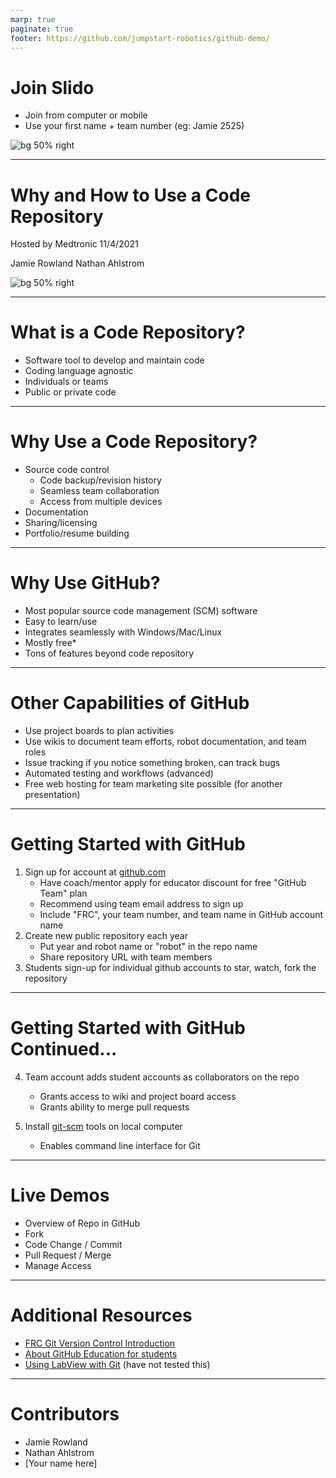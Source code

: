 ```yaml
---
marp: true
paginate: true
footer: https://github.com/jumpstart-robotics/github-demo/
---
```


# Join Slido

* Join from computer or mobile
* Use your first name + team number (eg: Jamie 2525)

![bg 50% right](slido.jpg)

<!--
Presentation Notes:
 * [Paste into chat: https://app.sli.do/event/grdzex9l]
 * Prize for top score on the quiz
-->
---

# Why and How to Use a Code Repository

Hosted by Medtronic 11/4/2021

Jamie Rowland
Nathan Ahlstrom

![bg 50% right](slido.jpg)

<!--
Presentation Notes:
 * Introduce presenters and presentation topic
 * Explain how presentation was created / where to find it
 * Prize opportunity #2
 * Take note of questions to address at the end
Transition: 
 * Slido Poll
-->
---

# What is a **Code Repository**?

* Software tool to develop and maintain code
* Coding language agnostic
* Individuals or teams
* Public or private code

<!--
Presentation Notes:
 * Many software options exist (GitHub, Gitlab, Bitbucket, SourceForge)
 * Can mix different document types together
 * Works well for small teams like FRC, or huge teams
 * Public code can be licensed as open source for others to use, distribute, modify
-->
---

# Why Use a Code Repository?

* Source code control
	* Code backup/revision history
	* Seamless team collaboration
	* Access from multiple devices
* Documentation
* Sharing/licensing
* Portfolio/resume building

<!--
Presentation Notes: 
 * Code backup FRC competition anecdote
 * Work from home computer and school computer
Transition:
 * Slido quiz questions #1-3
-->
---

# Why Use GitHub?

* Most popular source code management (SCM) software
* Easy to learn/use
* Integrates seamlessly with Windows/Mac/Linux
* Mostly free*
* Tons of features beyond code repository

<!--
Presentation Notes: 
 * Student discounts:
	https://docs.github.com/en/education/explore-the-benefits-of-teaching-and-learning-with-github-education/use-github-for-your-schoolwork/about-github-education-for-students

	If you're a member of a FIRST robotics club, your mentor can apply for an educator discount so your team can collaborate using GitHub Team, which allows unlimited users and private repositories, for free. For more information, see "Apply for an educator or researcher discount."
-->
---

# Other Capabilities of GitHub

* Use project boards to plan activities
* Use wikis to document team efforts, robot documentation, and team roles
* Issue tracking if you notice something broken, can track bugs
* Automated testing and workflows (advanced)
* Free web hosting for team marketing site possible (for another presentation)

<!--
Transition:
 * Slido quiz questions #4-6
-->
---

# Getting Started with GitHub

1) Sign up for account at [github.com](https://github.com)
	* Have coach/mentor apply for educator discount for free "GitHub Team" plan
	* Recommend using team email address to sign up
	* Include "FRC", your team number, and team name in GitHub account name
1) Create new public repository each year
	* Put year and robot name or "robot" in the repo name
	* Share repository URL with team members
1) Students sign-up for individual github accounts to star, watch, fork the repository

---

# Getting Started with GitHub Continued...

4) Team account adds student accounts as collaborators on the repo
	* Grants access to wiki and project board access
	* Grants ability to merge pull requests

1) Install [git-scm](https://git-scm.org/) tools on local computer
	* Enables command line interface for Git

---

# Live Demos

* Overview of Repo in GitHub
* Fork
* Code Change / Commit
* Pull Request / Merge
* Manage Access

---

# Additional Resources

* [FRC Git Version Control Introduction](https://docs.wpilib.org/en/stable/docs/software/basic-programming/git-getting-started.html)
* [About GitHub Education for students](https://docs.github.com/en/education/explore-the-benefits-of-teaching-and-learning-with-github-education/use-github-for-your-schoolwork/about-github-education-for-students)
* [Using LabView with Git](https://github.com/joerg/LabViewGitEnv) (have not tested this)
---

# Contributors

* Jamie Rowland
* Nathan Ahlstrom
* [Your name here]